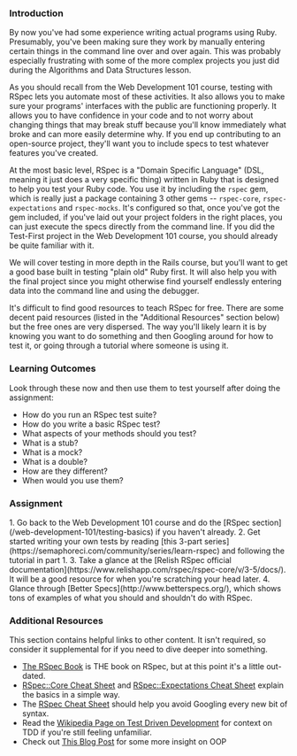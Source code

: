 ### Introduction

By now you've had some experience writing actual programs using Ruby.  Presumably, you've been making sure they work by manually entering certain things in the command line over and over again.  This was probably especially frustrating with some of the more complex projects you just did during the Algorithms and Data Structures lesson.  

As you should recall from the Web Development 101 course, testing with RSpec lets you automate most of these activities.  It also allows you to make sure your programs' interfaces with the public are functioning properly.  It allows you to have confidence in your code and to not worry about changing things that may break stuff because you'll know immediately what broke and can more easily determine why.  If you end up contributing to an open-source project, they'll want you to include specs to test whatever features you've created.

At the most basic level, RSpec is a "Domain Specific Language" (DSL, meaning it just does a very specific thing) written in Ruby that is designed to help you test your Ruby code.  You use it by including the `rspec` gem, which is really just a package containing 3 other gems -- `rspec-core`, `rspec-expectations` and `rspec-mocks`.  It's configured so that, once you've got the gem included, if you've laid out your project folders in the right places, you can just execute the specs directly from the command line.  If you did the Test-First project in the Web Development 101 course, you should already be quite familiar with it.

We will cover testing in more depth in the Rails course, but you'll want to get a good base built in testing "plain old" Ruby first.  It will also help you with the final project since you might otherwise find yourself endlessly entering data into the command line and using the debugger.

It's difficult to find good resources to teach RSpec for free.  There are some decent paid resources (listed in the "Additional Resources" section below) but the free ones are very dispersed.  The way you'll likely learn it is by knowing you want to do something and then Googling around for how to test it, or going through a tutorial where someone is using it.

### Learning Outcomes
Look through these now and then use them to test yourself after doing the assignment:

* How do you run an RSpec test suite?
* How do you write a basic RSpec test?
* What aspects of your methods should you test?
* What is a stub?
* What is a mock?
* What is a double?
* How are they different?
* When would you use them?

### Assignment

<div class="lesson-content__panel" markdown="1">
  1. Go back to the Web Development 101 course and do the [RSpec section](/web-development-101/testing-basics) if you haven't already.
  2. Get started writing your own tests by reading [this 3-part series](https://semaphoreci.com/community/series/learn-rspec) and following the tutorial in part 1.
  3. Take a glance at the [Relish RSpec official documentation](https://www.relishapp.com/rspec/rspec-core/v/3-5/docs/).  It will be a good resource for when you're scratching your head later.
  4. Glance through [Better Specs](http://www.betterspecs.org/), which shows tons of examples of what you should and shouldn't do with RSpec.
</div>

### Additional Resources
This section contains helpful links to other content. It isn't required, so consider it supplemental for if you need to dive deeper into something.

* [The RSpec Book](http://www.amazon.com/The-RSpec-Book-Behaviour-Development/dp/1934356379) is THE book on RSpec, but at this point it's a little out-dated.
* [RSpec::Core Cheat Sheet](http://www.rubypigeon.com/posts/rspec-core-cheat-sheet/) and [RSpec::Expectations Cheat Sheet](http://www.rubypigeon.com/posts/rspec-expectations-cheat-sheet/) explain the basics in a simple way.
* The [RSpec Cheat Sheet](http://www.anchor.com.au/wp-content/uploads/rspec_cheatsheet_attributed.pdf) should help you avoid Googling every new bit of syntax.
* Read the [Wikipedia Page on Test Driven Development](http://en.wikipedia.org/wiki/Test-driven_development) for context on TDD if you're still feeling unfamiliar.
* Check out [This Blog Post](https://8thlight.com/blog/uncle-bob/2013/05/27/TheTransformationPriorityPremise.html) for some more insight on OOP
